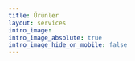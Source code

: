```yaml
---
title: Ürünler
layout: services
intro_image: 
intro_image_absolute: true
intro_image_hide_on_mobile: false
---
```

